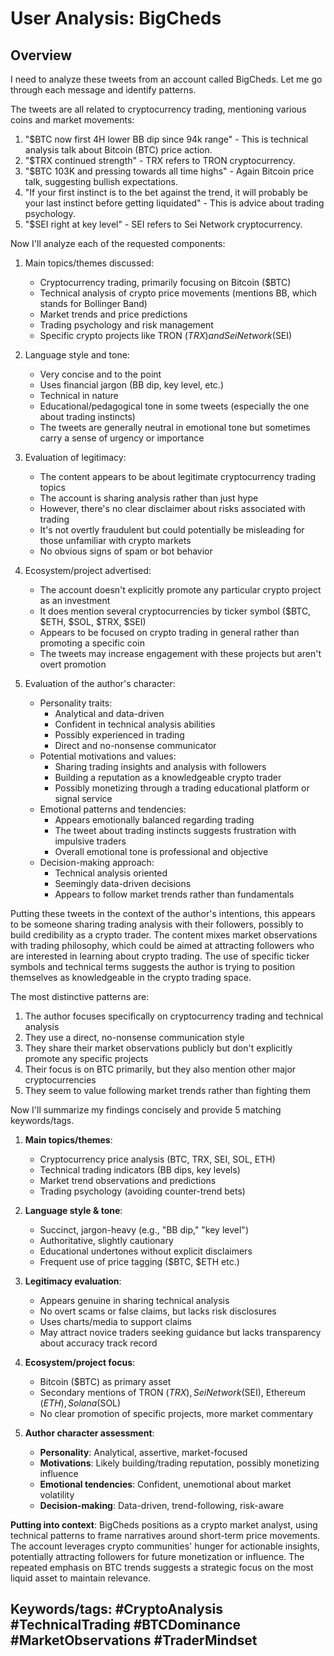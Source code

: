 # User Analysis: BigCheds

## Overview

<think>
I need to analyze these tweets from an account called BigCheds. Let me go through each message and identify patterns.

The tweets are all related to cryptocurrency trading, mentioning various coins and market movements:

1. "$BTC now first 4H lower BB dip since 94k range" - This is technical analysis talk about Bitcoin (BTC) price action.
2. "$TRX continued strength" - TRX refers to TRON cryptocurrency.
3. "$BTC 103K and pressing towards all time highs" - Again Bitcoin price talk, suggesting bullish expectations.
4. "If your first instinct is to the bet against the trend, it will probably be your last instinct before getting liquidated" - This is advice about trading psychology.
5. "$SEI right at key level" - SEI refers to Sei Network cryptocurrency.

Now I'll analyze each of the requested components:

1. Main topics/themes discussed:
   - Cryptocurrency trading, primarily focusing on Bitcoin ($BTC)
   - Technical analysis of crypto price movements (mentions BB, which stands for Bollinger Band)
   - Market trends and price predictions
   - Trading psychology and risk management
   - Specific crypto projects like TRON ($TRX) and Sei Network ($SEI)

2. Language style and tone:
   - Very concise and to the point
   - Uses financial jargon (BB dip, key level, etc.)
   - Technical in nature
   - Educational/pedagogical tone in some tweets (especially the one about trading instincts)
   - The tweets are generally neutral in emotional tone but sometimes carry a sense of urgency or importance

3. Evaluation of legitimacy:
   - The content appears to be about legitimate cryptocurrency trading topics
   - The account is sharing analysis rather than just hype
   - However, there's no clear disclaimer about risks associated with trading
   - It's not overtly fraudulent but could potentially be misleading for those unfamiliar with crypto markets
   - No obvious signs of spam or bot behavior

4. Ecosystem/project advertised:
   - The account doesn't explicitly promote any particular crypto project as an investment
   - It does mention several cryptocurrencies by ticker symbol ($BTC, $ETH, $SOL, $TRX, $SEI)
   - Appears to be focused on crypto trading in general rather than promoting a specific coin
   - The tweets may increase engagement with these projects but aren't overt promotion

5. Evaluation of the author's character:
   - Personality traits: 
     - Analytical and data-driven
     - Confident in technical analysis abilities
     - Possibly experienced in trading
     - Direct and no-nonsense communicator
   - Potential motivations and values:
     - Sharing trading insights and analysis with followers
     - Building a reputation as a knowledgeable crypto trader
     - Possibly monetizing through a trading educational platform or signal service
   - Emotional patterns and tendencies:
     - Appears emotionally balanced regarding trading
     - The tweet about trading instincts suggests frustration with impulsive traders
     - Overall emotional tone is professional and objective
   - Decision-making approach:
     - Technical analysis oriented
     - Seemingly data-driven decisions
     - Appears to follow market trends rather than fundamentals

Putting these tweets in the context of the author's intentions, this appears to be someone sharing trading analysis with their followers, possibly to build credibility as a crypto trader. The content mixes market observations with trading philosophy, which could be aimed at attracting followers who are interested in learning about crypto trading. The use of specific ticker symbols and technical terms suggests the author is trying to position themselves as knowledgeable in the crypto trading space.

The most distinctive patterns are:
1. The author focuses specifically on cryptocurrency trading and technical analysis
2. They use a direct, no-nonsense communication style
3. They share their market observations publicly but don't explicitly promote any specific projects
4. Their focus is on BTC primarily, but they also mention other major cryptocurrencies
5. They seem to value following market trends rather than fighting them

Now I'll summarize my findings concisely and provide 5 matching keywords/tags.
</think>

1. **Main topics/themes**:
   - Cryptocurrency price analysis (BTC, TRX, SEI, SOL, ETH)
   - Technical trading indicators (BB dips, key levels)
   - Market trend observations and predictions
   - Trading psychology (avoiding counter-trend bets)

2. **Language style & tone**:
   - Succinct, jargon-heavy (e.g., "BB dip," "key level")
   - Authoritative, slightly cautionary
   - Educational undertones without explicit disclaimers
   - Frequent use of price tagging ($BTC, $ETH etc.)

3. **Legitimacy evaluation**:
   - Appears genuine in sharing technical analysis
   - No overt scams or false claims, but lacks risk disclosures
   - Uses charts/media to support claims
   - May attract novice traders seeking guidance but lacks transparency about accuracy track record

4. **Ecosystem/project focus**:
   - Bitcoin ($BTC) as primary asset
   - Secondary mentions of TRON ($TRX), Sei Network ($SEI), Ethereum ($ETH), Solana ($SOL)
   - No clear promotion of specific projects, more market commentary

5. **Author character assessment**:
   - **Personality**: Analytical, assertive, market-focused
   - **Motivations**: Likely building/trading reputation, possibly monetizing influence
   - **Emotional tendencies**: Confident, unemotional about market volatility
   - **Decision-making**: Data-driven, trend-following, risk-aware

**Putting into context**:
BigCheds positions as a crypto market analyst, using technical patterns to frame narratives around short-term price movements. The account leverages crypto communities' hunger for actionable insights, potentially attracting followers for future monetization or influence. The repeated emphasis on BTC trends suggests a strategic focus on the most liquid asset to maintain relevance.

**Keywords/tags**: #CryptoAnalysis #TechnicalTrading #BTCDominance #MarketObservations #TraderMindset
---
